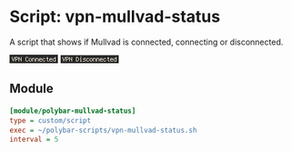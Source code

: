 # Script: vpn-mullvad-status

A script that shows if Mullvad is connected, connecting or disconnected.

![vpn-mullvad-status](screenshots/1.png)
![vpn-mullvad-status](screenshots/2.png)

## Module

```ini
[module/polybar-mullvad-status]
type = custom/script
exec = ~/polybar-scripts/vpn-mullvad-status.sh
interval = 5
```
